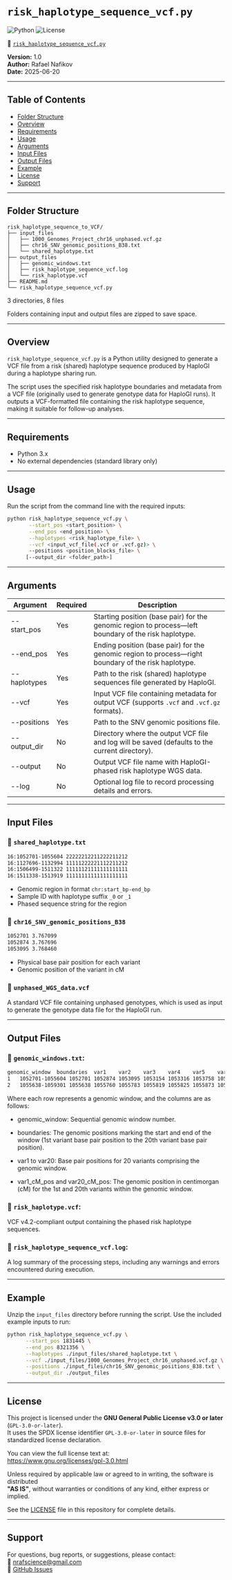 # `risk_haplotype_sequence_vcf.py`

![Python](https://img.shields.io/badge/python-3.x-blue.svg)
![License](https://img.shields.io/badge/license-GPL--3.0-blue)

🔗 [`risk_haplotype_sequence_vcf.py`](./risk_haplotype_sequence_vcf.py)

**Version:** 1.0  
**Author:** Rafael Nafikov  
**Date:** 2025-06-20

---

## Table of Contents
- [Folder Structure](#folder-structure)
- [Overview](#overview)
- [Requirements](#requirements)
- [Usage](#usage)
- [Arguments](#arguments)
- [Input Files](#input-files)
- [Output Files](#output-files)
- [Example](#example)
- [License](#license)
- [Support](#support)

---

## Folder Structure

```
risk_haplotype_sequence_to_VCF/
├── input_files
│   ├── 1000_Genomes_Project_chr16_unphased.vcf.gz
│   ├── chr16_SNV_genomic_positions_B38.txt
│   └── shared_haplotype.txt
├── output_files
│   ├── genomic_windows.txt
│   ├── risk_haplotype_sequence_vcf.log
│   └── risk_haplotype.vcf
├── README.md
└── risk_haplotype_sequence_vcf.py

```

3 directories, 8 files

Folders containing input and output files are zipped to save space.

---

## Overview

`risk_haplotype_sequence_vcf.py` is a Python utility designed to generate a VCF file from a risk (shared) haplotype sequence produced by HaploGI during a haplotype sharing run.

The script uses the specified risk haplotype boundaries and metadata from a VCF file (originally used to generate genotype data for HaploGI runs). It outputs a VCF-formatted file containing the risk haplotype sequence, making it suitable for follow-up analyses.

---

## Requirements

- Python 3.x  
- No external dependencies (standard library only)

---

## Usage

Run the script from the command line with the required inputs:

```bash
python risk_haplotype_sequence_vcf.py \
       --start_pos <start_position> \
       --end_pos <end_position> \
       --haplotypes <risk_haplotype_file> \
       --vcf <input_vcf_file(.vcf or .vcf.gz)> \
       --positions <position_blocks_file> \
      [--output_dir <folder_path>]
```
 
---

## Arguments

| Argument      | Required | Description                                                                                   |
|---------------|----------|-----------------------------------------------------------------------------------------------|
| --start_pos   | Yes      | Starting position (base pair) for the genomic region to process—left boundary of the risk haplotype. |
| --end_pos     | Yes      | Ending position (base pair) for the genomic region to process—right boundary of the risk haplotype. |
| --haplotypes  | Yes      | Path to the risk (shared) haplotype sequences file generated by HaploGI.                       |
| --vcf         | Yes      | Input VCF file containing metadata for output VCF (supports `.vcf` and `.vcf.gz` formats).     |
| --positions   | Yes      | Path to the SNV genomic positions file.                                                       |
| --output_dir  | No       | Directory where the output VCF file and log will be saved (defaults to the current directory). |
| --output      | No       | Output VCF file name with HaploGI-phased risk haplotype WGS data.                             |
| --log         | No       | Optional log file to record processing details and errors.                                    |

---

## Input Files

### 🔹 `shared_haplotype.txt`
```bash
16:1052701-1055604 22222212211222211212
16:1127696-1132994 11111222221112211212
16:1506499-1511322 11111121111111111111
16:1511338-1513919 11111111111111111111
```

- Genomic region in format `chr:start_bp-end_bp`
- Sample ID with haplotype suffix `_0` or `_1`
- Phased sequence string for the region

### 🔹 `chr16_SNV_genomic_positions_B38`
```bash
1052701 3.767099
1052874 3.767696
1053095 3.768460
```

- Physical base pair position for each variant
- Genomic position of the variant in cM

### 🔹 `unphased_WGS_data.vcf`

  A standard VCF file containing unphased genotypes, which is used as input to generate the genotype data file for the HaploGI run.

---

## Output Files

### 🔹 `genomic_windows.txt`:  
  

```bash
genomic_window	boundaries	var1	var2	var3	var4	var5	var6	var7	var8	var9	var10	var11	var12	var13	var14	var15	var16	var17	var18	var19	var20	var1_cM_pos	var20_cM_pos
1	1052701-1055604	1052701	1052874	1053095	1053154	1053316	1053758	1053890	1054244	1054249	1054409	1054446	1054491	1054508	1054606	1054612	1054759	1055201	1055294	1055431	1055604	3.767099	3.77713
2	1055638-1059301	1055638	1055760	1055783	1055819	1055825	1055873	1055899	1055919	1055937	1055966	1056064	1057345	1057865	1058373	1058485	1058669	1058884	1059044	1059178	1059301	3.777248	3.789907
```
Where each row represents a genomic window, and the columns are as follows:

- genomic_window: Sequential genomic window number.

- boundaries: The genomic positions marking the start and end of the window (1st variant base pair position to the 20th variant base pair position).

- var1 to var20: Base pair positions for 20 variants comprising the genomic window.

- var1_cM_pos and var20_cM_pos: The genomic position in centimorgan (cM) for the 1st and 20th variants within the genomic window.

### 🔹 `risk_haplotype.vcf`:  
  VCF v4.2-compliant output containing the phased risk haplotype sequences. 

### 🔹 `risk_haplotype_sequence_vcf.log`:  
  A log summary of the processing steps, including any warnings and errors encountered during execution.
   
---

## Example

Unzip the `input_files` directory before running the script. Use the included example inputs to run:

```bash
python risk_haplotype_sequence_vcf.py \
      --start_pos 1831445 \
      --end_pos 8321356 \
      --haplotypes ./input_files/shared_haplotype.txt \
      --vcf ./input_files/1000_Genomes_Project_chr16_unphased.vcf.gz \
      --positions ./input_files/chr16_SNV_genomic_positions_B38.txt \
      --output_dir ./output_files
```

---

## License

This project is licensed under the **GNU General Public License v3.0 or later** (`GPL-3.0-or-later`).  
It uses the SPDX license identifier `GPL-3.0-or-later` in source files for standardized license declaration.

You can view the full license text at:  
https://www.gnu.org/licenses/gpl-3.0.html

Unless required by applicable law or agreed to in writing, the software is distributed  
**"AS IS"**, without warranties or conditions of any kind, either express or implied.

See the [LICENSE](LICENSE) file in this repository for complete details.

---

## Support

For questions, bug reports, or suggestions, please contact:  
📧 nrafscience@gmail.com  
🔗 [GitHub Issues](https://github.com/RafPrograms/HaploGI/issues)

